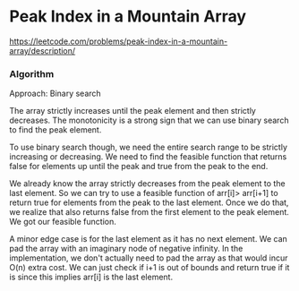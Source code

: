 # Peak Index in a Mountain Array

https://leetcode.com/problems/peak-index-in-a-mountain-array/description/

### Algorithm
Approach: Binary search

The array strictly increases until the peak element and then strictly decreases. The monotonicity is a strong sign that we can use binary search to find the peak element.

To use binary search though, we need the entire search range to be strictly increasing or decreasing. We need to find the feasible function that returns false for elements up until the peak and true from the peak to the end.

We already know the array strictly decreases from the peak element to the last element. So we can try to use a feasible function of arr[i]> arr[i+1] to return true for elements from the peak to the last element. Once we do that, we realize that also returns false from the first element to the peak element. We got our feasible function.

A minor edge case is for the last element as it has no next element. We can pad the array with an imaginary node of negative infinity. In the implementation, we don't actually need to pad the array as that would incur O(n) extra cost. We can just check if i+1 is out of bounds and return true if it is since this implies arr[i] is the last element.
